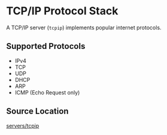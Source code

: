 # TCP/IP Protocol Stack
A TCP/IP server (`tcpip`) implements popular internet protocols.

## Supported Protocols
- IPv4
- TCP
- UDP
- DHCP
- ARP
- ICMP (Echo Request only)

## Source Location
[servers/tcpip](https://github.com/nuta/resea/tree/master/servers/tcpip)
